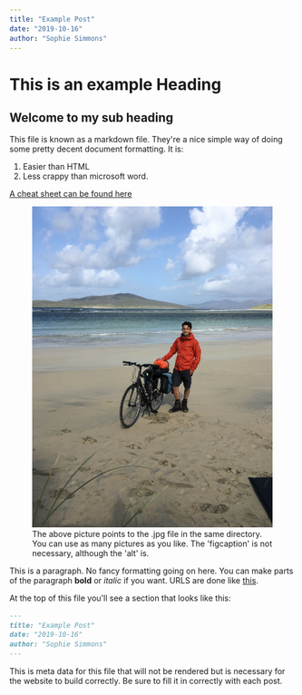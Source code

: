 ```yaml
---
title: "Example Post"
date: "2019-10-16"
author: "Sophie Simmons"
---
```


# This is an example Heading

## Welcome to my sub heading

This file is known as a markdown file. They're a nice simple way of doing some pretty decent document formatting. It is:

1. Easier than HTML
2. Less crappy than microsoft word.

[A cheat sheet can be found here](https://github.com/adam-p/markdown-here/wiki/Markdown-Cheatsheet)

<figure>
  <img src="beach.jpg" alt="me and my bike"> 
  <figcaption>The above picture points to the .jpg file in the same directory. You can use as many pictures as you like. The 'figcaption' is not necessary, although the 'alt' is.</figcaption>
</figure>

This is a paragraph. No fancy formatting going on here. You can make parts of the paragraph **bold** or _italic_ if you want. URLS are done like [this](https://www.google.com).

At the top of this file you'll see a section that looks like this:

```md
---
title: "Example Post"
date: "2019-10-16"
author: "Sophie Simmons"
---
```

This is meta data for this file that will not be rendered but is necessary for the website to build correctly. Be sure to fill it in correctly with each post.
